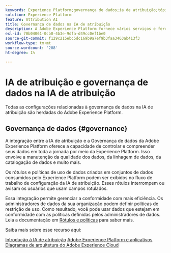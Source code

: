 ```yaml
---
keywords: Experience Platform;governança de dados;ia de atribuição;tópicos populares
solution: Experience Platform
feature: Attribution AI
title: Governança de dados na IA de atribuição
description: A Adobe Experience Platform fornece vários serviços e ferramentas que permitem controlar com confiança os dados de experiência coletados para estar em conformidade com as práticas comerciais, as obrigações legais e o processo de desenvolvimento.
exl-id: 70b04061-0cb0-4b3e-9dfa-d49cc0ef1be0
source-git-commit: f129c215ebc5dc169b9a7ef9b3faa3463ab413f3
workflow-type: tm+mt
source-wordcount: '208'
ht-degree: 1%

---
```


# IA de atribuição e governança de dados na IA de atribuição

Todas as configurações relacionadas à governança de dados na IA de atribuição são herdadas do Adobe Experience Platform.

## Governança de dados {#governance}

A integração entre a IA de atribuição e a Governança de dados da Adobe Experience Platform oferece a capacidade de controlar e compreender seus dados em toda a jornada por meio da Experience Platform. Isso envolve a manutenção da qualidade dos dados, da linhagem de dados, da catalogação de dados e muito mais.

Os rótulos e políticas de uso de dados criados em conjuntos de dados consumidos pelo Experience Platform podem ser exibidos no fluxo de trabalho de configuração da IA de atribuição. Esses rótulos interrompem ou avisam os usuários que usam campos rotulados.

Essa integração permite gerenciar a conformidade com mais eficiência. Os administradores de dados da sua organização podem definir políticas de restrição de uso. Como resultado, você pode usar dados que estejam em conformidade com as políticas definidas pelos administradores de dados. Leia a documentação em [Rótulos e políticas](https://experienceleague.adobe.com/docs/analytics-platform/using/cja-dataviews/data-governance.html?lang=pt-BR) para saber mais.

Saiba mais sobre esse recurso aqui:

[Introdução à IA de atribuição](../../attribution-ai/getting-started.md)
[Adobe Experience Platform e aplicativos](https://experienceleague.adobe.com/docs/blueprints-learn/architecture/architecture-overview/platform-applications.html?lang=pt-BR)
[Diagramas de arquitetura do Adobe Experience Cloud](https://experienceleague.adobe.com/docs/blueprints-learn/architecture/architecture-overview/experience-cloud.html?lang=pt-BR)
